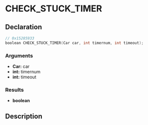 # CHECK_STUCK_TIMER

## Declaration
```cpp
// 0x15285933
boolean CHECK_STUCK_TIMER(Car car, int timernum, int timeout);
```

### Arguments
- **Car:** car
- **int:** timernum
- **int:** timeout

### Results
- **boolean**

## Description
